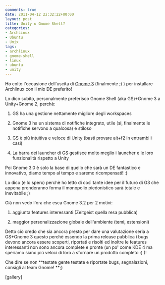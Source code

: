 ```yaml
---
comments: true
date: 2011-04-12 22:32:22+00:00
layout: post
title: Unity o Gnome Shell?
categories:
- ArchLinux
- Ubuntu
- Unix
tags:
- archlinux
- gnome-shell
- linux
- ubuntu
- unity
---
```


Ho colto l'occasione dell'uscita di [Gnome 3](http://www.gnome3.org) (finalmente ;) ) per installare Archlinux con il mio DE preferito!

Lo dico subito, personalmente preferisco Gnome Shell (aka GS)+Gnome 3 a Unity+Gnome 2, perchè:



	
  1. GS ha una gestione nettamente migliore degli workspaces

	
  2. Gnome 3 ha un sistema di notifiche integrato, utile (si, finalmente le notifiche servono a qualcosa) e stiloso

	
  3. GS è più intuitiva e veloce di Unity (basti provare alt+f2 in entrambi i casi)

	
  4. La barra dei launcher di GS gestisce molto meglio i launcher e le loro funzionalità rispetto a Unity


Poi Gnome 3.0 è solo la base di quello che sarà un DE fantastico e innovativo, diamo tempo al tempo e saremo ricompensati! :)

Lo dico (e lo spero) perchè ho letto di così tante idee per il futuro di G3 che appena prenderanno forma il monopolio piedonistico sarà totale e inevitabile ;)

Già non vedo l'ora che esca Gnome 3.2 per 2 motivi: 



	
  1. aggiunta features interessanti (Zeitgeist quella resa pubblica)

	
  2. maggior personalizzazione globale dell'ambiente (temi, estensioni)


Detto ciò credo che sia ancora presto per dare una valutazione seria a GS+Gnome 3 questo perchè essendo la prima release pubblica i bugs devono ancora essere scoperti, riportati e risolti ed inoltre le features interessanti non sono ancora complete e pronte (un po' come KDE 4 ma speriamo siano più veloci di loro a sfornare un prodotto completo :) )!

Che dire se non **testate gente testate e riportate bugs, segnalazioni, consigli al team Gnome! **;)

[gallery]


